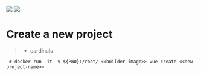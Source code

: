 ![](https://img.shields.io/badge/Code-Vue-informational?style=flat&logo=vue.js&logoColor=white&color=2bbc8a)
![](https://img.shields.io/badge/Tools-Docker-informational?style=flat&logo=docker&logoColor=white&color=2bbc8a)

# Create a new project

> * cardinals

```
 # docker run -it -v ${PWD}:/root/ <<builder-image>> vue create <<new-project-name>>
```
